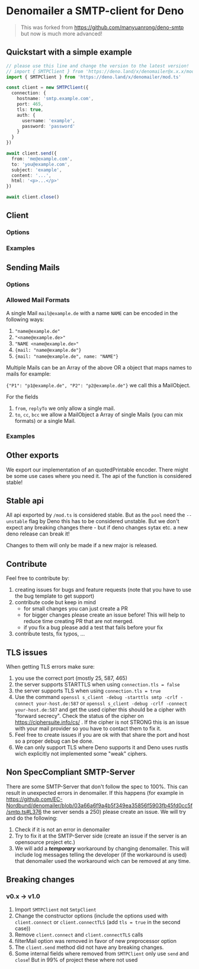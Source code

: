 # Denomailer a SMTP-client for Deno

> This was forked from https://github.com/manyuanrong/deno-smtp but now is much
> more advanced!

## Quickstart with a simple example
```ts
// please use this line and change the version to the latest version!
// import { SMTPClient } from 'https://deno.land/x/denomailer@x.x.x/mod.ts'
import { SMTPClient } from 'https://deno.land/x/denomailer/mod.ts'

const client = new SMTPClient({
  connection: {
    hostname: 'smtp.example.com',
    port: 465,
    tls: true,
    auth: {
      username: 'example',
      password: 'password'
    }
  }
})

await client.send({
  from: 'me@example.com',
  to: 'you@example.com',
  subject: 'example',
  content: '...',
  html: '<p>...</p>'
})

await client.close()
```

## Client

### Options

### Examples

## Sending Mails

### Options

### Allowed Mail Formats

A single Mail `mail@example.de` with a name `NAME` can be encoded in the
following ways:

1. `"name@example.de"`
2. `"<name@example.de>"`
3. `"NAME <name@example.de>"`
4. `{mail: "name@example.de"}`
5. `{mail: "name@example.de", name: "NAME"}`

Multiple Mails can be an Array of the above OR a object that maps names to mails
for example:

`{"P1": "p1@example.de", "P2": "p2@example.de"}` we call this a MailObject.

For the fields

1. `from`, `replyTo` we only allow a single mail.
2. `to`, `cc`, `bcc` we allow a MailObject a Array of single Mails (you can mix formats) or a single
   Mail.

### Examples

## Other exports

We export our implementation of an quotedPrintable encoder. There might be some use cases where you need it. The api of the function is considered stable!
## Stable api

All api exported by `/mod.ts` is considered stable. But as the `pool` need the
`--unstable` flag by Deno this has to be considered unstable. But we don't
expect any breaking changes there - but if deno changes sytax etc. a new deno release can break it!

Changes to them will only be made if a new major is released.

## Contribute
Feel free to contribute by:
1. creating issues for bugs and feature requests (note that you have to use the bug template to get support)
2. contribute code but keep in mind
   *  for small changes you can just create a PR
   *  for bigger changes please create an issue before! This will help to reduce time creating PR that are not merged.
   *  if you fix a bug please add a test that fails before your fix
3. contribute tests, fix typos, ...

## TLS issues

When getting TLS errors make sure:

1. you use the correct port (mostly 25, 587, 465)
2. the server supports STARTTLS when using `connection.tls = false`
3. the server supports TLS when using `connection.tls = true`
4. Use the command
   `openssl s_client -debug -starttls smtp -crlf -connect your-host.de:587` or
   `openssl s_client -debug -crlf -connect your-host.de:587` and get the used
   cipher this should be a cipher with "forward secrecy". Check the status of
   the cipher on https://ciphersuite.info/cs/ . If the cipher is not STRONG this
   is an issue with your mail provider so you have to contact them to fix it.
5. Feel free to create issues if you are ok with that share the port and host so
   a proper debug can be done.
6. We can only support TLS where Deno supports it and Deno uses rustls wich
   explicitly not implemented some "weak" ciphers.

## Non SpecCompliant SMTP-Server

There are some SMTP-Server that don't follow the spec to 100%. This can result
in unexpected errors in denomailer. If this happens (for example in
https://github.com/EC-Nordbund/denomailer/blob/03a66a6f9a4b5f349ea35856f5903fb45fd0cc5f/smtp.ts#L376
the server sends a 250) please create an issue. We will try and do the
following:

1. Check if it is not an error in denomailer
2. Try to fix it at the SMTP-Server side (create an issue if the server is an
   opensource project etc.)
3. We will add a _**temporary**_ workaround by changing denomailer. This will
   include log messages telling the developer (if the workaround is used) that
   denomailer used the workaround wich can be removed at any time.

## Breaking changes

### v0.x -> v1.0

1. Import `SMTPClient` not `SmtpClient`
2. Change the constructor options (include the options used with
   `client.connect` or `client.connectTLS` (add `tls = true` in the second
   case))
3. Remove `client.connect` and `client.connectTLS` calls
4. filterMail option was removed in favor of new preprocessor option
5. The `client.send` method did not have any breaking changes.
6. Some internal fields where removed from `SMTPClient` only use `send` and
   `close`! But in 99% of project these where not used
